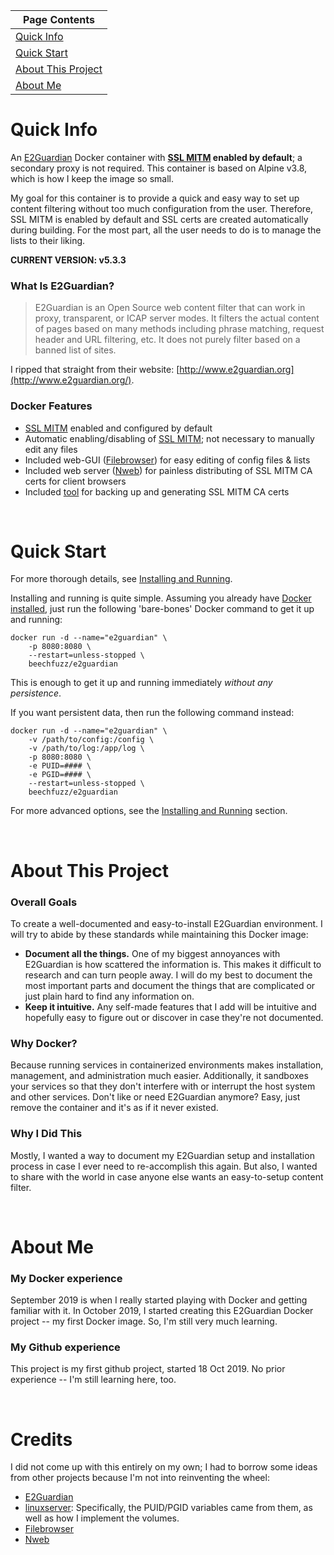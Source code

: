 |Page Contents|
------|
[Quick Info](#quick-info) |
[Quick Start](#quick-start) |
[About This Project](#about-this-project) |
[About Me](#about-me) |


# Quick Info
An [E2Guardian](https://github.com/e2guardian/e2guardian) Docker container with **[SSL MITM](https://github.com/beechfuzz/e2guardian-docker/wiki/SSL-MITM) enabled by default**; a secondary proxy is not required.  This container is based on Alpine v3.8, which is how I keep the image so small.

My goal for this container is to provide a quick and easy way to set up content filtering without too much configuration from the user.  Therefore, SSL MITM is enabled by default and SSL certs are created automatically during building.  For the most part, all the user needs to do is to manage the lists to their liking.

**CURRENT VERSION:  v5.3.3**

### What Is E2Guardian?

> E2Guardian is an Open Source web content filter that can work in proxy, transparent, or ICAP server modes.  It filters the actual content of pages based on many methods including phrase matching, request header and URL filtering, etc.  It does not purely filter based on a banned list of sites.

I ripped that straight from their website: [http://www.e2guardian.org](http://www.e2guardian.org/).

### Docker Features
* [SSL MITM](https://github.com/beechfuzz/e2guardian-docker/wiki/SSL-MITM) enabled and configured by default
* Automatic enabling/disabling of [SSL MITM](https://github.com/beechfuzz/e2guardian-docker/wiki/SSL-MITM); not necessary to manually edit any files
* Included web-GUI ([Filebrowser](https://github.com/beechfuzz/e2guardian-docker/wiki/Filebrowser)) for easy editing of config files & lists
* Included web server ([Nweb](https://github.com/beechfuzz/e2guardian-docker/wiki/Nweb)) for painless distributing of SSL MITM CA certs for client browsers
* Included [tool](https://github.com/beechfuzz/e2guardian-docker/wiki/Important-Files-and-Directories#appsbine2g-mitmsh) for backing up and generating SSL MITM CA certs

&nbsp;

# Quick Start

For more thorough details, see [Installing and Running](https://github.com/beechfuzz/e2guardian-docker/wiki/Installing-and-Running).

Installing and running is quite simple.  Assuming you already have [Docker installed](https://docs.docker.com/v17.09/engine/installation/), just run the following 'bare-bones' Docker command to get it up and running:

    docker run -d --name="e2guardian" \
        -p 8080:8080 \
        --restart=unless-stopped \
        beechfuzz/e2guardian

This is enough to get it up and running immediately *without any persistence*.  

If you want persistent data, then run the following command instead:

    docker run -d --name="e2guardian" \
        -v /path/to/config:/config \
        -v /path/to/log:/app/log \
        -p 8080:8080 \
        -e PUID=#### \
        -e PGID=#### \
        --restart=unless-stopped \
        beechfuzz/e2guardian
        
For more advanced options, see the [Installing and Running](https://github.com/beechfuzz/e2guardian-docker/wiki/Installing-and-Running#arguments) section.

&nbsp;

# About This Project

### Overall Goals

To create a well-documented and easy-to-install E2Guardian environment.  I will try to abide by these standards while maintaining this Docker image:

* **Document all the things.** One of my biggest annoyances with E2Guardian is how scattered the information is.  This makes it difficult to research and can turn people away.  I will do my best to document the most important parts and document the things that are complicated or just plain hard to find any information on.
* **Keep it intuitive.**  Any self-made features that I add will be intuitive and hopefully easy to figure out or discover in case they're not documented.

### Why Docker?

Because running services in containerized environments makes installation, management, and administration much easier.  Additionally, it sandboxes your services so that they don't interfere with or interrupt the host system and other services.  Don't like or need E2Guardian anymore?  Easy, just remove the container and it's as if it never existed.

### Why I Did This

Mostly, I wanted a way to document my E2Guardian setup and installation process in case I ever need to re-accomplish this again.  But also, I wanted to share with the world in case anyone else wants an easy-to-setup content filter.

&nbsp;

# About Me

### My Docker experience
September 2019 is when I really started playing with Docker and getting familiar with it.  In October 2019, I started creating this E2Guardian Docker project -- my first Docker image.  So, I'm still very much learning.

### My Github experience
This project is my first github project, started 18 Oct 2019.  No prior experience -- I'm still learning here, too.

&nbsp;

# Credits

I did not come up with this entirely on my own; I had to borrow some ideas from other projects because I'm not into reinventing the wheel:

* [E2Guardian](http://www.e2guardian.org)
* [linuxserver](https://hub.docker.com/u/linuxserver):  Specifically, the PUID/PGID variables came from them, as well as how I implement the volumes.
* [Filebrowser](https://filebrowser.xyz)
* [Nweb](https://github.com/ankushagarwal/nweb)
